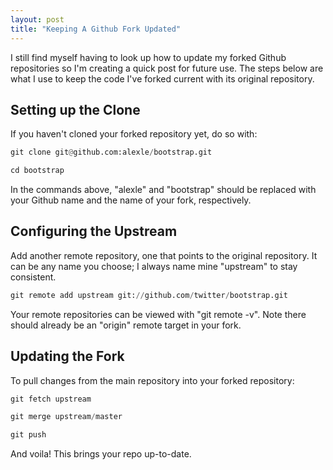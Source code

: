 ```yaml
---
layout: post
title: "Keeping A Github Fork Updated"
---
```


I still find myself having to look up how to update my forked Github repositories so I'm creating a quick post for future use. The steps below are what I use to keep the code I've forked current with its original repository.

## Setting up the Clone ##

If you haven't cloned your forked repository yet, do so with:

``` python
git clone git@github.com:alexle/bootstrap.git

cd bootstrap
```

In the commands above, "alexle" and "bootstrap" should be replaced with your Github name and the name of your fork, respectively.

## Configuring the Upstream ##

Add another remote repository, one that points to the original repository. It can be any name you choose; I always name mine "upstream" to stay consistent.

``` python
git remote add upstream git://github.com/twitter/bootstrap.git
```

Your remote repositories can be viewed with "git remote -v". Note there should already be an "origin" remote target in your fork.

## Updating the Fork ##

To pull changes from the main repository into your forked repository:

``` python
git fetch upstream

git merge upstream/master

git push
```

And voila! This brings your repo up-to-date.

